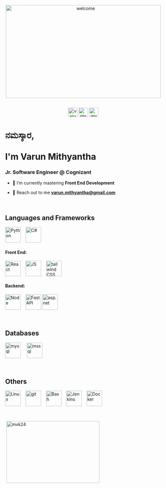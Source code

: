 <div align="center">
<!--   <img width="500" height="300" src="https://media.giphy.com/media/13HgwGsXF0aiGY/giphy.gif" alt="welcome"><br><br> -->
<img width="500" height="300" src="https://media0.giphy.com/media/13HBDT4QSTpveU/200.gif?cid=6c09b952vqm17dnnx31dgelrnp4eowzco7ii6zudsh9mflpf&ep=v1_gifs_search&rid=200.gif&ct=g" alt="welcome"><br><br>
  <p>
    <a href="https://linkedin.com/in/varun-mithyantha" target="_blank"><img src="https://qph.cf2.quoracdn.net/main-qimg-05f1ceb11a77b68fd6bf72da21b3400c" alt="varun-mithyantha" height="30"></a>
    <img src="https://komarev.com/ghpvc/?username=mvk24&label=Profile%20views&color=0e75b6&style=flat" alt="mvk24" height="30" /> 
    <a href="https://varun-mithyantha.netlify.app/" target="_blank"><img src="https://upload.wikimedia.org/wikipedia/commons/d/dc/Portfolio.hu_full_logo.png" alt="mvk24" height="30" /></a>
    </p>
</div>
      
<h1>ನಮಸ್ಕಾರ,<br><br> I'm Varun Mithyantha</h1>
<h3>Jr. Software Engineer @ Cognizant</h3>

- 🌱 I’m currently mastering **Front End Development**

- 📝 Reach out to me **varun.mithyantha@gmail.com**

<br>
<h2 align="left">Languages and Frameworks</h2>
  <p align="left">
    <img src="https://upload.wikimedia.org/wikipedia/commons/thumb/c/c3/Python-logo-notext.svg/1869px-Python-logo-notext.svg.png" alt="Python" width="50"   
     height="50">&nbsp;&nbsp;&nbsp;
    <img src="https://encrypted-tbn0.gstatic.com/images?q=tbn:ANd9GcR7gZUAA0T0iDkeX0U8hnA_q9Q3m4akJ1RyhA&s" alt="C#" width="50" height="50">
  </p>

<h4 align="left">Front End:</h4>
<p align="left">
  <img src="https://cdn.iconscout.com/icon/free/png-256/free-react-1-282599.png?f=webp" alt="React" width="50" height="50">&nbsp;&nbsp;&nbsp;
  <img src="https://upload.wikimedia.org/wikipedia/commons/thumb/6/6a/JavaScript-logo.png/800px-JavaScript-logo.png" alt="JS" width="50" height="50">&nbsp;&nbsp;&nbsp;
  <img src="https://media2.dev.to/dynamic/image/width=1080,height=1080,fit=cover,gravity=auto,format=auto/https%3A%2F%2Fdev-to-uploads.s3.amazonaws.com%2Fuploads%2Farticles%2Fdxy1c2bvl6odeo52dodk.jpg" alt="tailwind CSS" width="50" height="50">&nbsp;&nbsp;&nbsp;
</p>



<h4 align="left">Backend:</h4>
  <p align="left">
    <img src="https://encrypted-tbn0.gstatic.com/images?q=tbn:ANd9GcRqmQvw0Jc4eiSQcQD_8qjjpiN1Lm1YugzX6A&usqp=CAU" alt="Node" width="50" height="50">&nbsp;&nbsp;&nbsp;
    <img src="https://gitlab.com/uploads/-/system/project/avatar/37467835/fastapi.png" alt="Fast API" width="50" height="50">
    <img src="https://himanshuganapavarapu.wordpress.com/wp-content/uploads/2017/07/logo1.png" alt="asp.net" width="50" height="50">
  </p>


<br>
<h2 align="left">Databases</h2>
  <p align="left">
    <img src="https://encrypted-tbn0.gstatic.com/images?q=tbn:ANd9GcS9ik6qo5U4qLH8-QwO7YzoF92pi59tY0BPJQ&usqp=CAU" alt="mysql" width="50" height="50"> &nbsp;&nbsp;&nbsp;
    <img src="https://www.svgrepo.com/download/303229/microsoft-sql-server-logo.svg" alt="mssql" width="50" height="50"></p>


<br>
<h2 align="left">Others</h2>
<p align="left">
<img src="https://upload.wikimedia.org/wikipedia/commons/thumb/3/35/Tux.svg/180px-Tux.svg.png" alt="Linux" width="50" height="50">&nbsp;&nbsp;&nbsp;
<img src="https://git-scm.com/images/logos/downloads/Git-Icon-1788C.png" alt="git" width="50" height="50">&nbsp;&nbsp;&nbsp;
<img src="https://encrypted-tbn0.gstatic.com/images?q=tbn:ANd9GcSl2XOHuRidAitUaaEfkehZ7QN9xcub-4r0eg&s" alt="Bash" width="50" height="50">&nbsp;&nbsp;&nbsp;
<img src="https://upload.wikimedia.org/wikipedia/commons/thumb/e/e9/Jenkins_logo.svg/1483px-Jenkins_logo.svg.png" alt="Jenkins" width="50" height="50">&nbsp;&nbsp;&nbsp;
<img src="https://i.pinimg.com/originals/5c/bb/a7/5cbba74b40ec0c0ce77b3db3ec1a5e05.png" alt="Docker" width="50" height="50"></p>
<br>

<div>
<!--   <p><img align="right" src="https://github-readme-streak-stats.herokuapp.com/?user=mvk24&" alt="mvk24" width="400" height="200" /></p> -->
  <p>&nbsp;<img align="center" src="https://github-readme-stats.vercel.app/api/top-langs?username=mvk24&show_icons=true&locale=en&layout=compact" alt="mvk24" width="300" height="200"/></p>
</div>



